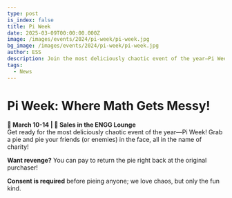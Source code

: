 ```yaml
---
type: post
is_index: false
title: Pi Week
date: 2025-03-09T00:00:00.000Z
image: /images/events/2024/pi-week/pi-week.jpg
bg_image: /images/events/2024/pi-week/pi-week.jpg
author: ESS
description: Join the most deliciously chaotic event of the year—Pi Week! Get ready to pie your friends (or enemies) all in the name of charity!
tags:
  - News
---
```


# Pi Week: Where Math Gets Messy!
**📅 March 10-14 | 📍 Sales in the ENGG Lounge**  
Get ready for the most deliciously chaotic event of the year—Pi Week! Grab a pie and pie your friends (or enemies) in the face, all in the name of charity!

**Want revenge?** You can pay to return the pie right back at the original purchaser!

**Consent is required** before pieing anyone; we love chaos, but only the fun kind.